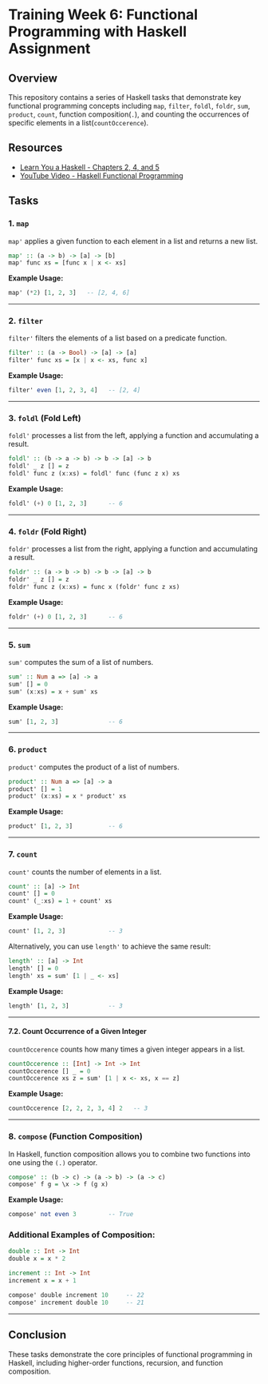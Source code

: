 # Training Week 6: Functional Programming with Haskell Assignment

## Overview

This repository contains a series of Haskell tasks that demonstrate key functional programming concepts including `map`, `filter`, `foldl`, `foldr`, `sum`, `product`, `count`, function composition(`.`), and counting the occurrences of specific elements in a list(`countOccerence`).

## Resources

- [Learn You a Haskell - Chapters 2, 4, and 5](https://learnyouahaskell.github.io/chapters.html)
- [YouTube Video - Haskell Functional Programming](https://www.youtube.com/watch?v=02_H3LjqMr8)

## Tasks

### 1. `map`

`map'` applies a given function to each element in a list and returns a new list.

```haskell
map' :: (a -> b) -> [a] -> [b]
map' func xs = [func x | x <- xs]
```

**Example Usage:**

```haskell
map' (*2) [1, 2, 3]   -- [2, 4, 6]
```

---

### 2. `filter`

`filter'` filters the elements of a list based on a predicate function.

```haskell
filter' :: (a -> Bool) -> [a] -> [a]
filter' func xs = [x | x <- xs, func x]
```

**Example Usage:**

```haskell
filter' even [1, 2, 3, 4]   -- [2, 4]
```

---

### 3. `foldl` (Fold Left)

`foldl'` processes a list from the left, applying a function and accumulating a result.

```haskell
foldl' :: (b -> a -> b) -> b -> [a] -> b
foldl' _ z [] = z
foldl' func z (x:xs) = foldl' func (func z x) xs
```

**Example Usage:**

```haskell
foldl' (+) 0 [1, 2, 3]      -- 6
```

---

### 4. `foldr` (Fold Right)

`foldr'` processes a list from the right, applying a function and accumulating a result.

```haskell
foldr' :: (a -> b -> b) -> b -> [a] -> b
foldr' _ z [] = z
foldr' func z (x:xs) = func x (foldr' func z xs)
```

**Example Usage:**

```haskell
foldr' (+) 0 [1, 2, 3]      -- 6
```

---

### 5. `sum`

`sum'` computes the sum of a list of numbers.

```haskell
sum' :: Num a => [a] -> a
sum' [] = 0
sum' (x:xs) = x + sum' xs
```

**Example Usage:**

```haskell
sum' [1, 2, 3]              -- 6
```

---

### 6. `product`

`product'` computes the product of a list of numbers.

```haskell
product' :: Num a => [a] -> a
product' [] = 1
product' (x:xs) = x * product' xs
```

**Example Usage:**

```haskell
product' [1, 2, 3]          -- 6
```

---

### 7. `count`

`count'` counts the number of elements in a list.

```haskell
count' :: [a] -> Int
count' [] = 0
count' (_:xs) = 1 + count' xs
```

**Example Usage:**

```haskell
count' [1, 2, 3]            -- 3
```

Alternatively, you can use `length'` to achieve the same result:

```haskell
length' :: [a] -> Int
length' [] = 0
length' xs = sum' [1 | _ <- xs]
```

**Example Usage:**

```haskell
length' [1, 2, 3]           -- 3
```

---

#### 7.2. Count Occurrence of a Given Integer

`countOccerence` counts how many times a given integer appears in a list.

```haskell
countOccerence :: [Int] -> Int -> Int
countOccerence [] _ = 0
countOccerence xs z = sum' [1 | x <- xs, x == z]
```

**Example Usage:**

```haskell
countOccerence [2, 2, 2, 3, 4] 2   -- 3
```

---

### 8. `compose` (Function Composition)

In Haskell, function composition allows you to combine two functions into one using the `(.)` operator.

```haskell
compose' :: (b -> c) -> (a -> b) -> (a -> c)
compose' f g = \x -> f (g x)
```

**Example Usage:**

```haskell
compose' not even 3         -- True
```

### Additional Examples of Composition:

```haskell
double :: Int -> Int
double x = x * 2

increment :: Int -> Int
increment x = x + 1

compose' double increment 10     -- 22
compose' increment double 10     -- 21
```

---

## Conclusion

These tasks demonstrate the core principles of functional programming in Haskell, including higher-order functions, recursion, and function composition.
